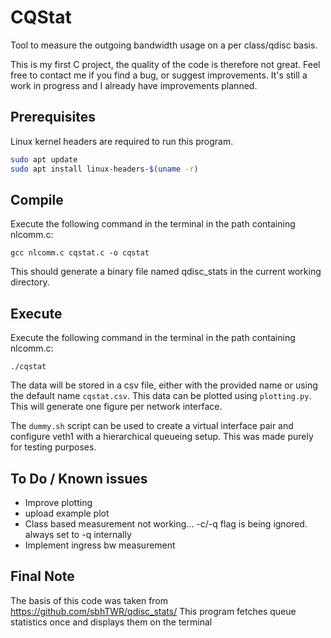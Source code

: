 # CQStat
Tool to measure the outgoing bandwidth usage on a per class/qdisc basis. </br>


This is my first C project, the quality of the code is therefore not great. Feel free to contact me if you find a bug, or suggest improvements. It's still a work in progress and I already have improvements planned.


## Prerequisites
Linux kernel headers are required to run this program.
```bash
sudo apt update
sudo apt install linux-headers-$(uname -r)
```

## Compile
Execute the following command in the terminal in the path containing nlcomm.c:

```gcc nlcomm.c cqstat.c -o cqstat```

This should generate a binary file named qdisc_stats in the current working directory.

## Execute
Execute the following command in the terminal in the path containing nlcomm.c:

```./cqstat```

The data will be stored in a csv file, either with the provided name or using the default name `cqstat.csv`.
This data can be plotted using `plotting.py`. This will generate one figure per network interface. 

The `dummy.sh` script can be used to create a virtual interface pair and configure veth1 with a hierarchical queueing setup. This was made purely for testing purposes.

## To Do / Known issues </br>
- Improve plotting </br>
- upload example plot </br>
- Class based measurement not working... -c/-q flag is being ignored. always set to -q internally </br>
- Implement ingress bw measurement </br>


## Final Note
The basis of this code was taken from https://github.com/sbhTWR/qdisc_stats/
This program fetches queue statistics once and displays them on the terminal

